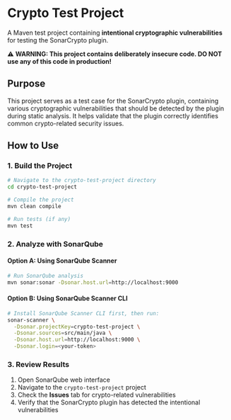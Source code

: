 # Crypto Test Project

A Maven test project containing **intentional cryptographic vulnerabilities** for testing the SonarCrypto plugin.

⚠️ **WARNING: This project contains deliberately insecure code. DO NOT use any of this code in production!**

## Purpose

This project serves as a test case for the SonarCrypto plugin, containing various cryptographic vulnerabilities that should be detected by the plugin during static analysis. It helps validate that the plugin correctly identifies common crypto-related security issues.

## How to Use

### 1. Build the Project
```bash
# Navigate to the crypto-test-project directory
cd crypto-test-project

# Compile the project
mvn clean compile

# Run tests (if any)
mvn test
```

### 2. Analyze with SonarQube

#### Option A: Using SonarQube Scanner
```bash
# Run SonarQube analysis
mvn sonar:sonar -Dsonar.host.url=http://localhost:9000
```

#### Option B: Using SonarQube Scanner CLI
```bash
# Install SonarQube Scanner CLI first, then run:
sonar-scanner \
  -Dsonar.projectKey=crypto-test-project \
  -Dsonar.sources=src/main/java \
  -Dsonar.host.url=http://localhost:9000 \
  -Dsonar.login=<your-token>
```

### 3. Review Results
1. Open SonarQube web interface
2. Navigate to the `crypto-test-project` project
3. Check the **Issues** tab for crypto-related vulnerabilities
4. Verify that the SonarCrypto plugin has detected the intentional vulnerabilities